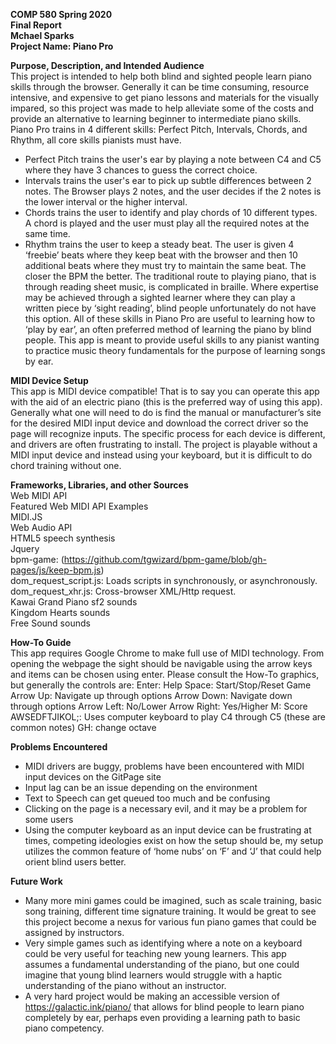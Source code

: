 **COMP 580 Spring 2020**  
**Final Report**  
**Mchael Sparks**  
**Project Name: Piano Pro**  

**Purpose, Description, and Intended Audience**  
This project is intended to help both blind and sighted people learn piano skills through the browser. Generally it can be time consuming, resource intensive, and expensive to get piano lessons and materials for the visually impared, so this project was made to help alleviate some of the costs and provide an alternative to learning beginner to intermediate piano skills. Piano Pro trains in 4 different skills: Perfect Pitch, Intervals, Chords, and Rhythm, all core skills pianists must have. 
- Perfect Pitch trains the user's ear by playing a note between C4 and C5 where they have 3 chances to guess the correct choice.
- Intervals trains the user's ear to pick up subtle differences between 2 notes. The Browser plays 2 notes, and the user decides if the 2 notes is the lower interval or the higher interval. 
- Chords trains the user to identify and play chords of 10 different types. A chord is played and the user must play all the required notes at the same time.
- Rhythm trains the user to keep a steady beat. The user is given 4 ‘freebie’ beats where they keep beat with the browser and then 10 additional beats where they must try to maintain the same beat. The closer the BPM the better. 
The traditional route to playing piano, that is through reading sheet music, is complicated in braille. Where expertise may be achieved through a sighted learner where they can play a written piece by ‘sight reading’, blind people unfortunately do not have this option. All of these skills in Piano Pro are useful to learning how to ‘play by ear’, an often preferred method of learning the piano by blind people. This app is meant to provide useful skills to any pianist wanting to practice music theory fundamentals for the purpose of learning songs by ear. 

**MIDI Device Setup**  
This app is MIDI device compatible! That is to say you can operate this app with the aid of an electric piano (this is the preferred way of using this app). Generally what one will need to do is find the manual or manufacturer’s site for the desired MIDI input device and download the correct driver so the page will recognize inputs. The specific process for each device is different, and drivers are often frustrating to install. The project is playable without a MIDI input device and instead using your keyboard, but it is difficult to do chord training without one.

**Frameworks, Libraries, and other Sources**  
Web MIDI API  
Featured Web MIDI API Examples  
MIDI.JS  
Web Audio API  
HTML5 speech synthesis  
Jquery  
bpm-game: (https://github.com/tgwizard/bpm-game/blob/gh-pages/js/keep-bpm.js)  
dom_request_script.js: Loads scripts in synchronously, or asynchronously.  
dom_request_xhr.js: Cross-browser XML/Http request.  
Kawai Grand Piano sf2 sounds  
Kingdom Hearts sounds  
Free Sound sounds  

**How-To Guide**  
This app requires Google Chrome to make full use of MIDI technology. From opening the webpage the sight should be navigable using the arrow keys and items can be chosen using enter. Please consult the How-To graphics, but generally the controls are:
Enter: Help
Space: Start/Stop/Reset Game
Arrow Up: Navigate up through options
Arrow Down: Navigate down through options
Arrow Left: No/Lower
Arrow Right: Yes/Higher
M: Score
AWSEDFTJIKOL;: Uses computer keyboard to play C4 through C5 (these are common notes)
GH: change octave

**Problems Encountered**  
- MIDI drivers are buggy, problems have been encountered with MIDI input devices on the GitPage site
- Input lag can be an issue depending on the environment
- Text to Speech can get queued too much and be confusing
- Clicking on the page is a necessary evil, and it may be a problem for some users
- Using the computer keyboard as an input device can be frustrating at times, competing ideologies exist on how the setup should be, my setup utilizes the common feature of ‘home nubs’ on ‘F’ and ‘J’ that could help orient blind users better. 

**Future Work**  
- Many more mini games could be imagined, such as scale training, basic song training, different time signature training. It would be great to see this project become a nexus for various fun piano games that could be assigned by instructors. 
- Very simple games such as identifying where a note on a keyboard could be very useful for teaching new young learners. This app assumes a fundamental understanding of the piano, but one could imagine that young blind learners would struggle with a haptic understanding of the piano without an instructor. 
- A very hard project would be making an accessible version of https://galactic.ink/piano/ that allows for blind people to learn piano completely by ear, perhaps even providing a learning path to basic piano competency. 



